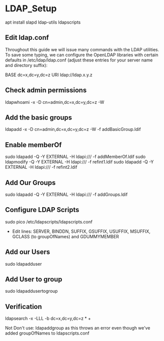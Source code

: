 # LDAP_Setup

apt install slapd ldap-utils ldapscripts

Edit ldap.conf
-------------
Throughout this guide we will issue many commands with the LDAP utilities. To save some typing, we can configure the OpenLDAP libraries with certain defaults in /etc/ldap/ldap.conf (adjust these entries for your server name and directory suffix):

BASE dc=x,dc=y,dc=z
URI ldap://ldap.x.y.z

Check admin permissions
----------------------
ldapwhoami -x -D cn=admin,dc=x,dc=y,dc=z -W

Add the basic groups
--------------------
ldapadd -x -D cn=admin,dc=x,dc=y,dc=z -W -f addBasicGroup.ldif

Enable memberOf
----------------
sudo ldapadd -Q -Y EXTERNAL -H ldapi:/// -f addMemberOf.ldif
sudo ldapmodify -Q -Y EXTERNAL -H ldapi:/// -f refint1.ldif
sudo ldapadd -Q -Y EXTERNAL -H ldapi:/// -f refint2.ldif

Add Our Groups
--------------
sudo ldapadd -Q -Y EXTERNAL -H ldapi:/// -f addGroups.ldif

Configure LDAP Scripts
---------------------
sudo pico /etc/ldapscripts/ldapscripts.conf

* Edit lines: SERVER, BINDDN, SUFFIX, GSUFFIX, USUFFIX, MSUFFIX, GCLASS (to groupOfNames) and GDUMMYMEMBER

Add our Users
----------------
sudo ldapadduser <username> <group>

Add User to group
-----------------
sudo ldapaddusertogroup <username> <group>


Verification
------------
ldapsearch -x -LLL -b dc=x,dc=y,dc=z \* +


Not Don't use:
ldapaddgroup as this throws an error even though we've added groupOfNames to ldapscripts.conf
